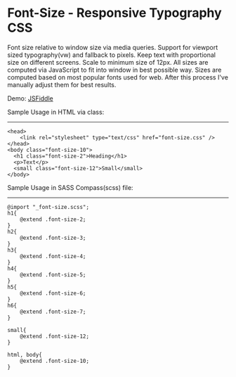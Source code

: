 Font-Size - Responsive Typography CSS
==========================

Font size relative to window size via media queries. Support for viewport sized typography(vw) and fallback to pixels. Keep text with proportional size on different screens. Scale to minimum size of 12px.
All sizes are computed via JavaScript to fit into window in best possible way. Sizes are computed based on most popular fonts used for web. After this process I've manually adjust them for best results. 


Demo: [JSFiddle][1]


  [1]: http://fiddle.jshell.net/dgJaK/5/show/
  
  

Sample Usage in HTML via class:


----------

    <head>
        <link rel="stylesheet" type="text/css" href="font-size.css" />
    </head>
    <body class="font-size-10">
      <h1 class="font-size-2">Heading</h1>
      <p>Text</p>
      <small class="font-size-12">Small</small>
    </body>

    
Sample Usage in SASS Compass(scss) file:


----------


    @import "_font-size.scss";
    h1{
    	@extend .font-size-2;
    }
    h2{
    	@extend .font-size-3;
    }
    h3{ 
    	@extend .font-size-4;
    }
    h4{
    	@extend .font-size-5;
    }
    h5{
    	@extend .font-size-6;
    }
    h6{
    	@extend .font-size-7;
    }
    
    small{
    	@extend .font-size-12;
    }
    
    html, body{
    	@extend .font-size-10;
    }
